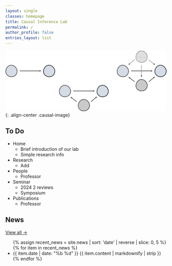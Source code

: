 ```yaml
---
layout: single
classes: homepage
title: Causal Inference Lab
permalink: /
author_profile: false
entries_layout: list
---
```


![Causal](/assets/images/causal.png){: .align-center .causal-image}




## To Do

* Home
  * Brief introduction of our lab
  * Simple research info
* Research
  * Add
* People
  * Professor
* Seminar
  * 2024 2 reviews
  * Symposium
* Publications
  * Professor


<div class="home-news">
  <div class="home-news-left">
    <h2>News</h2>
    <a class="home-news-more" href="{{ '/news/' | relative_url }}">View all →</a>
  </div>

  <div class="home-news-right">
    <ul class="news-list">
      {% assign recent_news = site.news | sort: 'date' | reverse | slice: 0, 5 %}
      {% for item in recent_news %}
        <li class="news-row">
          <span class="news-date">{{ item.date | date: "%b %d" }}</span>
          <span class="news-entry">{{ item.content | markdownify | strip }}</span>
        </li>
      {% endfor %}
    </ul>
  </div>
</div>
